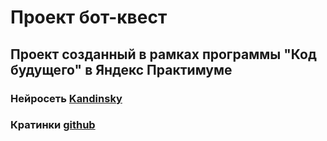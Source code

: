 # Проект бот-квест
## Проект созданный в рамках программы "Код будущего" в Яндекс Практимуме
### Нейросеть [Kandinsky](https://www.sberbank.com/promo/kandinsky/)
### Кратинки [github](https://github.com/sssllliiihhh/bot_quest.git)
